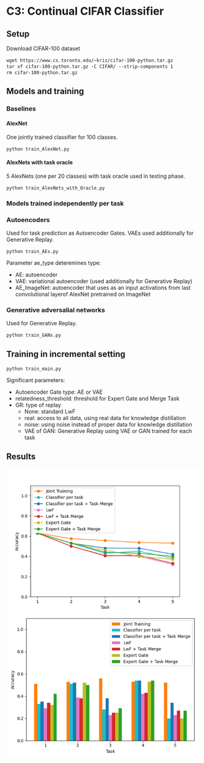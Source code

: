 # C3: Continual CIFAR Classifier

## Setup
Download CIFAR-100 dataset
```
wget https://www.cs.toronto.edu/~kriz/cifar-100-python.tar.gz 
tar xf cifar-100-python.tar.gz -C CIFAR/ --strip-components 1
rm cifar-100-python.tar.gz 
```
## Models and training
### Baselines
#### AlexNet
One jointly trained classifier for 100 classes.
```
python train_AlexNet.py
```
#### AlexNets with task oracle
5 AlexNets (one per 20 classes) with task oracle used in testing phase.
```
python train_AlexNets_with_Oracle.py
```
### Models trained independently per task
### Autoencoders 
Used for task prediction as Autoencoder Gates. VAEs used additionally for Generative Replay.
```
python train_AEs.py
```
Parameter ae_type deteremines type:
* AE: autoencoder
* VAE: variational autoencoder (used additionally for Generative Replay)
* AE_ImageNet: autoencoder that uses as an input activations from last convolutional layerof AlexNet pretrained on ImageNet

### Generative adversalial networks
Used for Generative Replay.
```
python train_GANs.py
```
## Training in incremental setting
```
python train_main.py
```
Significant parameters:
* Autoencoder Gate type: AE or VAE
* relatedness_threshold: threshold for Expert Gate and Merge Task
* GR: type of replay
    * None: standard LwF
    * real: access to all data, using real data for knowledge distillation
    * noise: using noise instead of proper data for knowledge distillation
    * VAE of GAN: Generative Replay using VAE or GAN trained for each task

## Results
![Overall accuracy after each task](plots/accuracy.png)
![Accuracy after the last task](plots/accuracy_bar.png)

